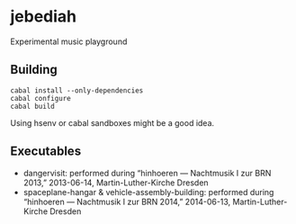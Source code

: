 # jebediah
Experimental music playground

## Building
    cabal install --only-dependencies
    cabal configure
    cabal build

Using hsenv or cabal sandboxes might be a good idea.

## Executables
 * dangervisit: performed during “hinhoeren — Nachtmusik I zur BRN 2013,” 2013-06-14, Martin-Luther-Kirche Dresden
 * spaceplane-hangar & vehicle-assembly-building: performed during “hinhoeren — Nachtmusik I zur BRN 2014,” 2014-06-13, Martin-Luther-Kirche Dresden
